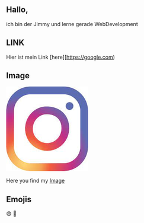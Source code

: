 ## Hallo,

ich bin der Jimmy und lerne gerade WebDevelopment

## LINK
Hier ist mein Link [here][https://google.com)


## Image
![github-git](download.jpeg)


Here you find my [Image](download.jpeg)

## Emojis
:smile:
:book:


